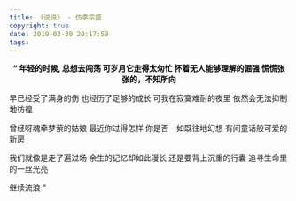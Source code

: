 ```yaml
---
title: 《说说》 - 仿李宗盛
copyright: true
date: 2019-03-30 20:17:59
tags:
---
```


<p align="center" style="font-weight:bolder;color:#000000;">
“
年轻的时候, 总想去闯荡
可岁月它走得太匆忙
怀着无人能够理解的倔强
慌慌张张的，不知所向

早已经受了满身的伤
也经历了足够的成长
可我在寂寞难耐的夜里
依然会无法抑制地彷徨

曾经呀魂牵梦萦的姑娘
最近你过得怎样
你是否一如既往地幻想
有间童话般可爱的新房

我们就像是走了遍过场
余生的记忆却如此漫长
还是要背上沉重的行囊
追寻生命里的一丝光亮

继续流浪
”

</p>
